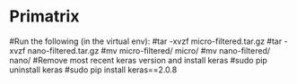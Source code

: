 # Primatrix
#Run the following (in the virtual env):
#tar -xvzf micro-filtered.tar.gz
#tar -xvzf nano-filtered.tar.gz
#mv micro-filtered/ micro/
#mv nano-filtered/ nano/
#Remove most recent keras version and install keras
#sudo pip uninstall keras
#sudo pip install keras==2.0.8
